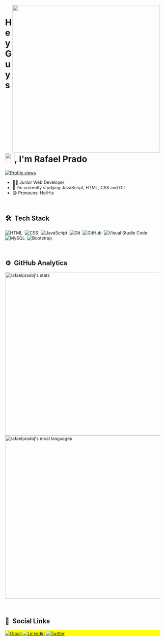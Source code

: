 <a href="https://github.com/rafaelpradoj">
<img align="right" height="480em" src="https://raw.githubusercontent.com/gist/rafaelpradoj/b0937ee6ed025d969e4bac91bb68b50a/raw/988534efd949d9a5bd194c0db5a839cc0e042a5f/githubCard.svg"/>
</a>

<h1 align="left">Hey Guys <img src="https://raw.githubusercontent.com/kaueMarques/kaueMarques/master/hi.gif" width="30px">, I'm Rafael Prado</h1>

<p align="left">
<a href="https://github.com/rafaelpradoj">
<img src="https://komarev.com/ghpvc/?username=rafaelpradoj&color=yellow" alt="Profile views"/>
</a>
</p>

- 👨‍💻 Junior Web Developer
- 🔭 I’m currently studying JavaScript, HTML, CSS and GIT
- 😄 Pronouns: He/His

<br>

## 🛠 &nbsp;Tech Stack

![HTML](https://img.shields.io/badge/-HTML-05122A?style=flat&logo=HTML5)&nbsp;
![CSS](https://img.shields.io/badge/-CSS-05122A?style=flat&logo=CSS3&logoColor=1572B6)&nbsp;
![JavaScript](https://img.shields.io/badge/-JavaScript-05122A?style=flat&logo=javascript)&nbsp;
![Git](https://img.shields.io/badge/-Git-05122A?style=flat&logo=git)&nbsp;
![GitHub](https://img.shields.io/badge/-GitHub-05122A?style=flat&logo=github)&nbsp;
![Visual Studio Code](https://img.shields.io/badge/-Visual%20Studio%20Code-05122A?style=flat&logo=visual-studio-code&logoColor=007ACC)&nbsp;
![MySQL](https://img.shields.io/badge/-MySQL-05122A?style=flat&logo=mysql&logoColor=007ACC)&nbsp;
![Bootstrap](https://img.shields.io/badge/-Bootstrap-05122A?style=flat&logo=bootstrap&logoColor=007ACC)&nbsp;

<br>

## ⚙️ &nbsp;GitHub Analytics

<p align="left">
<a href="https://github.com/rafaelpradoj">
<img width="530em" src="https://github-readme-stats.vercel.app/api?username=rafaelpradoj&show_icons=true&theme=vision-friendly-dark" alt="rafaelpradoj's stats"/>
</a>

<a href="https://github.com/rafaelpradoj">
<img width="530em" src="https://github-readme-stats.vercel.app/api/top-langs/?username=rafaelpradoj&layout=compact&theme=vision-friendly-dark" alt="rafaelpradoj's most languages"/>
</a>
</p>

<br>

## 👨 &nbsp;Social Links

<p align="left" style="background:yellow">
<a href="mailto:rafaelpradoj@gmail.com">
  <img align="center" src="https://img.shields.io/badge/Gmail-D14836?style=for-the-badge&logo=gmail&logoColor=white" alt="Gmail">
 </a>
  
<a href="https://www.linkedin.com/in/rafaelpradoj/">
  <img align="center" src="https://img.shields.io/badge/-Linkedin-%230077B5?style=for-the-badge&logo=linkedin&logoColor=white" alt="Linkedin"></a>
  
<a href="https://twitter.com/rafaelpradoj97">
  <img align="center" src="https://img.shields.io/badge/-Twitter-%230077B5?style=for-the-badge&logo=twitter&logoColor=white" alt="Twitter"></a>
